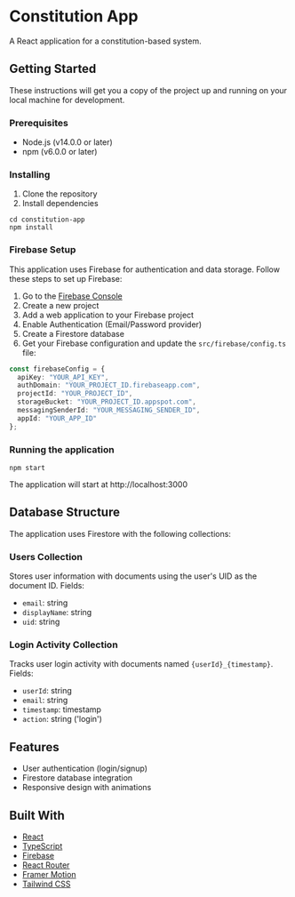 # Constitution App

A React application for a constitution-based system.

## Getting Started

These instructions will get you a copy of the project up and running on your local machine for development.

### Prerequisites

- Node.js (v14.0.0 or later)
- npm (v6.0.0 or later)

### Installing

1. Clone the repository
2. Install dependencies

```
cd constitution-app
npm install
```

### Firebase Setup

This application uses Firebase for authentication and data storage. Follow these steps to set up Firebase:

1. Go to the [Firebase Console](https://console.firebase.google.com/)
2. Create a new project
3. Add a web application to your Firebase project
4. Enable Authentication (Email/Password provider)
5. Create a Firestore database
6. Get your Firebase configuration and update the `src/firebase/config.ts` file:

```ts
const firebaseConfig = {
  apiKey: "YOUR_API_KEY",
  authDomain: "YOUR_PROJECT_ID.firebaseapp.com",
  projectId: "YOUR_PROJECT_ID",
  storageBucket: "YOUR_PROJECT_ID.appspot.com",
  messagingSenderId: "YOUR_MESSAGING_SENDER_ID",
  appId: "YOUR_APP_ID"
};
```

### Running the application

```
npm start
```

The application will start at http://localhost:3000

## Database Structure

The application uses Firestore with the following collections:

### Users Collection
Stores user information with documents using the user's UID as the document ID.
Fields:
- `email`: string
- `displayName`: string
- `uid`: string

### Login Activity Collection
Tracks user login activity with documents named `{userId}_{timestamp}`.
Fields:
- `userId`: string
- `email`: string
- `timestamp`: timestamp
- `action`: string ('login')

## Features

- User authentication (login/signup)
- Firestore database integration
- Responsive design with animations

## Built With

- [React](https://reactjs.org/)
- [TypeScript](https://www.typescriptlang.org/)
- [Firebase](https://firebase.google.com/)
- [React Router](https://reactrouter.com/)
- [Framer Motion](https://www.framer.com/motion/)
- [Tailwind CSS](https://tailwindcss.com/)
